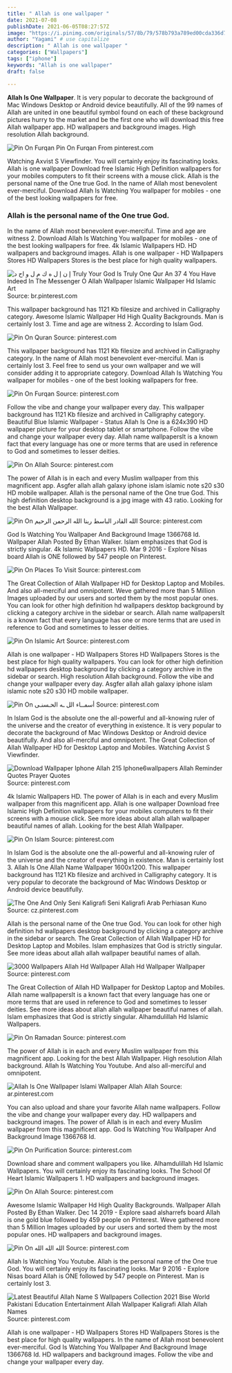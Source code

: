 ```yaml
---
title: " Allah is one wallpaper "
date: 2021-07-08
publishDate: 2021-06-05T08:27:57Z
image: "https://i.pinimg.com/originals/57/8b/79/578b793a789ed00cda336d72729f7d07.jpg"
author: "Yagami" # use capitalize
description: " Allah is one wallpaper "
categories: ["Wallpapers"]
tags: ["iphone"]
keywords: "Allah is one wallpaper"
draft: false

---
```



**Allah Is One Wallpaper**. It is very popular to decorate the background of Mac Windows Desktop or Android device beautifully. All of the 99 names of Allah are united in one beautiful symbol found on each of these background pictures hurry to the market and be the first one who will download this free Allah wallpaper app. HD wallpapers and background images. High resolution Allah background.

![Pin On Furqan](https://i.pinimg.com/originals/30/d9/06/30d9062d1889f64cd13b0aa9166371dc.jpg "Pin On Furqan")
Pin On Furqan From pinterest.com


Watching Axvist S Viewfinder. You will certainly enjoy its fascinating looks. Allah is one wallpaper Download free Islamic High Definition wallpapers for your mobiles computers to fit their screens with a mouse click. Allah is the personal name of the One true God. In the name of Allah most benevolent ever-merciful. Download Allah Is Watching You wallpaper for mobiles - one of the best looking wallpapers for free.

### Allah is the personal name of the One true God.

In the name of Allah most benevolent ever-merciful. Time and age are witness 2. Download Allah Is Watching You wallpaper for mobiles - one of the best looking wallpapers for free. 4k Islamic Wallpapers HD. HD wallpapers and background images. Allah is one wallpaper - HD Wallpapers Stores HD Wallpapers Stores is the best place for high quality wallpapers.


![إ ن إ ل ه ك م ل و اح د Truly Your God Is Truly One Qur An 37 4 You Have Indeed In The Messenger O Allah Wallpaper Islamic Wallpaper Hd Islamic Art](https://i.pinimg.com/originals/22/a5/ec/22a5ecd6b8815e613cb6680a5b9d3c84.gif "إ ن إ ل ه ك م ل و اح د Truly Your God Is Truly One Qur An 37 4 You Have Indeed In The Messenger O Allah Wallpaper Islamic Wallpaper Hd Islamic Art")
Source: br.pinterest.com

This wallpaper background has 1121 Kb filesize and archived in Calligraphy category. Awesome Islamic Wallpaper Hd High Quality Backgrounds. Man is certainly lost 3. Time and age are witness 2. According to Islam God.

![Pin On Quran](https://i.pinimg.com/originals/a3/c7/09/a3c7095ebb91a8c99522ff06f7d45a28.jpg "Pin On Quran")
Source: pinterest.com

This wallpaper background has 1121 Kb filesize and archived in Calligraphy category. In the name of Allah most benevolent ever-merciful. Man is certainly lost 3. Feel free to send us your own wallpaper and we will consider adding it to appropriate category. Download Allah Is Watching You wallpaper for mobiles - one of the best looking wallpapers for free.

![Pin On Furqan](https://i.pinimg.com/originals/30/d9/06/30d9062d1889f64cd13b0aa9166371dc.jpg "Pin On Furqan")
Source: pinterest.com

Follow the vibe and change your wallpaper every day. This wallpaper background has 1121 Kb filesize and archived in Calligraphy category. Beautiful Blue Islamic Wallpaper - Status Allah Is One is a 624x390 HD wallpaper picture for your desktop tablet or smartphone. Follow the vibe and change your wallpaper every day. Allah name wallpapersIt is a known fact that every language has one or more terms that are used in reference to God and sometimes to lesser deities.

![Pin On Allah](https://i.pinimg.com/originals/66/49/d8/6649d876e8aa4a6a4d6d04457d0e0251.jpg "Pin On Allah")
Source: pinterest.com

The power of Allah is in each and every Muslim wallpaper from this magnificent app. Asgfer allah allah galaxy iphone islam islamic note s20 s30 HD mobile wallpaper. Allah is the personal name of the One true God. This high definition desktop background is a jpg image with 43 ratio. Looking for the best Allah Wallpaper.

![Pin On الله القادر الباسط ربنا الله الرحمن الرحيم](https://i.pinimg.com/564x/61/2b/32/612b3269792c6ebaa2b527ce6e8ab363.jpg "Pin On الله القادر الباسط ربنا الله الرحمن الرحيم")
Source: pinterest.com

God Is Watching You Wallpaper And Background Image 1366768 Id. Wallpaper Allah Posted By Ethan Walker. Islam emphasizes that God is strictly singular. 4k Islamic Wallpapers HD. Mar 9 2016 - Explore Nisas board Allah is ONE followed by 547 people on Pinterest.

![Pin On Places To Visit](https://i.pinimg.com/originals/ed/55/70/ed5570ed1c71aea0b327504bf257066c.jpg "Pin On Places To Visit")
Source: pinterest.com

The Great Collection of Allah Wallpaper HD for Desktop Laptop and Mobiles. And also all-merciful and omnipotent. Weve gathered more than 5 Million Images uploaded by our users and sorted them by the most popular ones. You can look for other high definition hd wallpapers desktop background by clicking a category archive in the sidebar or search. Allah name wallpapersIt is a known fact that every language has one or more terms that are used in reference to God and sometimes to lesser deities.

![Pin On Islamic Art](https://i.pinimg.com/originals/dc/ac/84/dcac84213062ab29e9caf6ef07b412dd.jpg "Pin On Islamic Art")
Source: pinterest.com

Allah is one wallpaper - HD Wallpapers Stores HD Wallpapers Stores is the best place for high quality wallpapers. You can look for other high definition hd wallpapers desktop background by clicking a category archive in the sidebar or search. High resolution Allah background. Follow the vibe and change your wallpaper every day. Asgfer allah allah galaxy iphone islam islamic note s20 s30 HD mobile wallpaper.

![Pin On أسمــاء الل ـه الحـسنـى](https://i.pinimg.com/originals/29/44/ab/2944ab7f0f40bb97c868c333ee363636.jpg "Pin On أسمــاء الل ـه الحـسنـى")
Source: pinterest.com

In Islam God is the absolute one the all-powerful and all-knowing ruler of the universe and the creator of everything in existence. It is very popular to decorate the background of Mac Windows Desktop or Android device beautifully. And also all-merciful and omnipotent. The Great Collection of Allah Wallpaper HD for Desktop Laptop and Mobiles. Watching Axvist S Viewfinder.

![Download Wallpaper Iphone Allah 215 Iphone6wallpapers Allah Reminder Quotes Prayer Quotes](https://i.pinimg.com/originals/92/58/95/9258952346e7d0e71bc76fee1a0dc8a2.jpg "Download Wallpaper Iphone Allah 215 Iphone6wallpapers Allah Reminder Quotes Prayer Quotes")
Source: pinterest.com

4k Islamic Wallpapers HD. The power of Allah is in each and every Muslim wallpaper from this magnificent app. Allah is one wallpaper Download free Islamic High Definition wallpapers for your mobiles computers to fit their screens with a mouse click. See more ideas about allah allah wallpaper beautiful names of allah. Looking for the best Allah Wallpaper.

![Pin On Islam](https://i.pinimg.com/originals/5e/44/02/5e4402beaa60a5a9fa03e2e28639bd75.jpg "Pin On Islam")
Source: pinterest.com

In Islam God is the absolute one the all-powerful and all-knowing ruler of the universe and the creator of everything in existence. Man is certainly lost 3. Allah Is One Allah Name Wallpaper 1600x1200. This wallpaper background has 1121 Kb filesize and archived in Calligraphy category. It is very popular to decorate the background of Mac Windows Desktop or Android device beautifully.

![The One And Only Seni Kaligrafi Seni Kaligrafi Arab Perhiasan Kuno](https://i.pinimg.com/originals/dc/49/4b/dc494bf286816f91d3cdb27796aff3c0.jpg "The One And Only Seni Kaligrafi Seni Kaligrafi Arab Perhiasan Kuno")
Source: cz.pinterest.com

Allah is the personal name of the One true God. You can look for other high definition hd wallpapers desktop background by clicking a category archive in the sidebar or search. The Great Collection of Allah Wallpaper HD for Desktop Laptop and Mobiles. Islam emphasizes that God is strictly singular. See more ideas about allah allah wallpaper beautiful names of allah.

![3000 Wallpapers Allah Hd Wallpaper Allah Hd Wallpaper Wallpaper](https://i.pinimg.com/originals/ad/98/3d/ad983d261e28acb8cdbd7203d22f3350.png "3000 Wallpapers Allah Hd Wallpaper Allah Hd Wallpaper Wallpaper")
Source: pinterest.com

The Great Collection of Allah HD Wallpaper for Desktop Laptop and Mobiles. Allah name wallpapersIt is a known fact that every language has one or more terms that are used in reference to God and sometimes to lesser deities. See more ideas about allah allah wallpaper beautiful names of allah. Islam emphasizes that God is strictly singular. Alhamdulillah Hd Islamic Wallpapers.

![Pin On Ramadan](https://i.pinimg.com/originals/58/55/0c/58550cfca73d81594aca8ba4912f583f.jpg "Pin On Ramadan")
Source: pinterest.com

The power of Allah is in each and every Muslim wallpaper from this magnificent app. Looking for the best Allah Wallpaper. High resolution Allah background. Allah Is Watching You Youtube. And also all-merciful and omnipotent.

![Allah Is One Wallpaper Islami Wallpaper Allah Allah](https://i.pinimg.com/originals/d5/2b/a8/d52ba8abaa135347f17e2ab099e56a8f.jpg "Allah Is One Wallpaper Islami Wallpaper Allah Allah")
Source: ar.pinterest.com

You can also upload and share your favorite Allah name wallpapers. Follow the vibe and change your wallpaper every day. HD wallpapers and background images. The power of Allah is in each and every Muslim wallpaper from this magnificent app. God Is Watching You Wallpaper And Background Image 1366768 Id.

![Pin On Purification](https://i.pinimg.com/564x/99/28/37/99283782f100e2ea72134da71cab5ea1.jpg "Pin On Purification")
Source: pinterest.com

Download share and comment wallpapers you like. Alhamdulillah Hd Islamic Wallpapers. You will certainly enjoy its fascinating looks. The School Of Heart Islamic Wallpapers 1. HD wallpapers and background images.

![Pin On Allah](https://i.pinimg.com/736x/4b/0f/32/4b0f326729053b6e50cf32844507c476.jpg "Pin On Allah")
Source: pinterest.com

Awesome Islamic Wallpaper Hd High Quality Backgrounds. Wallpaper Allah Posted By Ethan Walker. Dec 14 2019 - Explore saad alsharrefs board Allah is one gold blue followed by 459 people on Pinterest. Weve gathered more than 5 Million Images uploaded by our users and sorted them by the most popular ones. HD wallpapers and background images.

![Pin On الله الله الله](https://i.pinimg.com/originals/36/d8/ac/36d8ace3fe7938c62538da813ada4d59.jpg "Pin On الله الله الله")
Source: pinterest.com

Allah Is Watching You Youtube. Allah is the personal name of the One true God. You will certainly enjoy its fascinating looks. Mar 9 2016 - Explore Nisas board Allah is ONE followed by 547 people on Pinterest. Man is certainly lost 3.

![Latest Beautiful Allah Name S Wallpapers Collection 2021 Bise World Pakistani Education Entertainment Allah Wallpaper Kaligrafi Allah Allah Names](https://i.pinimg.com/originals/57/8b/79/578b793a789ed00cda336d72729f7d07.jpg "Latest Beautiful Allah Name S Wallpapers Collection 2021 Bise World Pakistani Education Entertainment Allah Wallpaper Kaligrafi Allah Allah Names")
Source: pinterest.com

Allah is one wallpaper - HD Wallpapers Stores HD Wallpapers Stores is the best place for high quality wallpapers. In the name of Allah most benevolent ever-merciful. God Is Watching You Wallpaper And Background Image 1366768 Id. HD wallpapers and background images. Follow the vibe and change your wallpaper every day.

